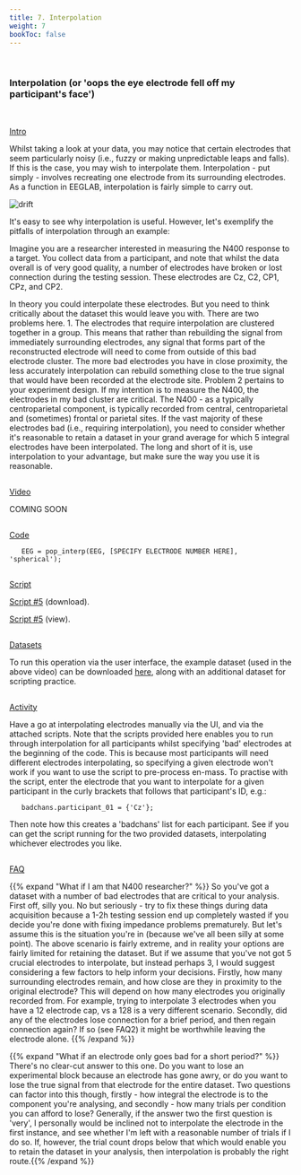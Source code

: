 ```yaml
---
title: 7. Interpolation
weight: 7
bookToc: false
---
```

<br>

### Interpolation (or 'oops the eye electrode fell off my participant's face')
<br>

<u> Intro</u>

Whilst taking a look at your data, you may notice that certain electrodes that seem particularly noisy (i.e., fuzzy or making unpredictable leaps and falls). If this is the case, you may wish to interpolate them. Interpolation - put simply - involves recreating one electrode from its surrounding electrodes. As a function in EEGLAB, interpolation is fairly simple to carry out. 

![drift](/erp/images/interpolate.png)

It's easy to see why interpolation is useful. However, let's exemplify the pitfalls of interpolation through an example:

Imagine you are a researcher interested in measuring the N400 response to a target. You collect data from a participant, and note that whilst the data overall is of very good quality, a number of electrodes have broken or lost connection during the testing session. These electrodes are Cz, C2, CP1, CPz, and CP2. 

In theory you could interpolate these electrodes. But you need to think critically about the dataset this would leave you with. There are two problems here. 1. The electrodes that require interpolation are clustered together in a group. This means that rather than rebuilding the signal from immediately surrounding electrodes, any signal that forms part of the reconstructed electrode will need to come from outside of this bad electrode cluster. The more bad electrodes you have in close proximity, the less accurately interpolation can rebuild something close to the true signal that would have been recorded at the electrode site. Problem 2 pertains to your experiment design. If my intention is to measure the N400, the electrodes in my bad cluster are critical. The N400 - as a typically centroparietal component, is typically recorded from central, centroparietal and (sometimes) frontal or parietal sites. If the vast majority of these electrodes bad (i.e., requiring interpolation), you need to consider whether it's reasonable to retain a dataset in your grand average for which 5 integral electrodes have been interpolated. The long and short of it is, use interpolation to your advantage, but make sure the way you use it is reasonable. 

<hr style="height:1px; visibility:hidden;" />
<u> Video</u>

COMING SOON

<hr style="height:1px; visibility:hidden;" />
<u> Code</u>

       EEG = pop_interp(EEG, [SPECIFY ELECTRODE NUMBER HERE], 'spherical');
           

<hr style="height:1px; visibility:hidden;" />
<u> Script</u>

 [Script #5](/erp/files/script_5.zip) (download).

 [Script #5](/erp/files/script_5.txt) (view).

<hr style="height:1px; visibility:hidden;" />
<u> Datasets</u>

To run this operation via the user interface, the example dataset (used in the above video) can be downloaded [here](), along with an additional dataset for scripting practice. 

<hr style="height:1px; visibility:hidden;" />
<u> Activity</u>

Have a go at interpolating electrodes manually via the UI, and via the attached scripts. Note that the scripts provided here enables you to run through interpolation for all participants whilst specifying 'bad' electrodes at the beginning of the code. This is because most participants will need different electrodes interpolating, so specifying a given electrode won't work if you want to use the script to pre-process en-mass. 
To practise with the script, enter the electrode that you want to interpolate for a given participant in the curly brackets that follows that participant's ID, e.g.: 

       badchans.participant_01 = {'Cz'}; 

Then note how this creates a 'badchans' list for each participant. See if you can get the script running for the two provided datasets, interpolating whichever electrodes you like.

<hr style="height:1px; visibility:hidden;" />
<u>FAQ</u>

{{% expand "What if I am that N400 researcher?" %}}
So you've got a dataset with a number of bad electrodes that are critical to your analysis. First off, silly you. No but seriously - try to fix these things during data acquisition because a 1-2h testing session end up completely wasted if you decide you're done with fixing impedance problems prematurely. But let's assume this is the situation you're in (because we've all been silly at some point). The above scenario is fairly extreme, and in reality your options are fairly limited for retaining the dataset. But if we assume that you've not got 5 crucial electrodes to interpolate, but instead perhaps 3, I would suggest considering a few factors to help inform your decisions. Firstly, how many surrounding electrodes remain, and how close are they in proximity to the original electrode? This will depend on how many electrodes you originally recorded from. For example, trying to interpolate 3 electrodes when you have a 12 electrode cap, vs a 128 is a very different scenario. Secondly, did any of the electrodes lose connection for a brief period, and then regain connection again? If so (see FAQ2) it might be worthwhile leaving the electrode alone. {{% /expand %}}

{{% expand "What if an electrode only goes bad for a short period?" %}}
There's no clear-cut answer to this one. Do you want to lose an experimental block because an electrode has gone awry, or do you want to lose the true signal from that electrode for the entire dataset. Two questions can factor into this though, firstly - how integral the electrode is to the component you're analysing, and secondly - how many trials per condition you can afford to lose? Generally, if the answer two the first question is 'very', I personally would be inclined not to interpolate the electrode in the first instance, and see whether I'm left with a reasonable number of trials if I do so. If, however, the trial count drops below that which would enable you to retain the dataset in your analysis, then interpolation is probably the right route.{{% /expand %}}